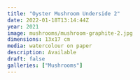 ```yaml
---
title: "Oyster Mushroom Underside 2"
date: 2022-01-18T13:14:44Z
year: 2021
image: mushrooms/mushroom-graphite-2.jpg
dimensions: 13x17 cm
media: watercolour on paper
description: Available
draft: false
galleries: ["Mushrooms"]
---
```


